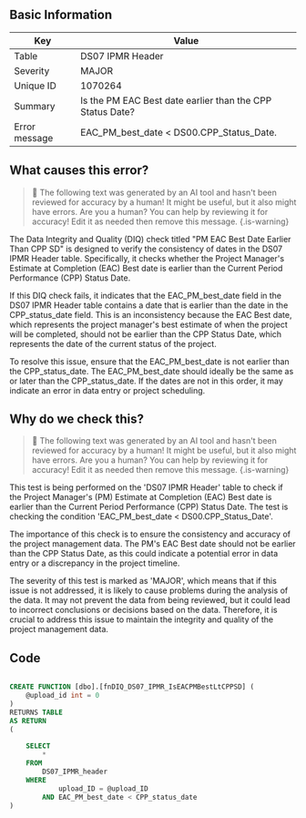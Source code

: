 ## Basic Information
| Key         | Value          |
|-------------|----------------|
| Table       | DS07 IPMR Header |
| Severity    | MAJOR |
| Unique ID   | 1070264   |
| Summary     | Is the PM EAC Best date earlier than the CPP Status Date? |
| Error message | EAC_PM_best_date < DS00.CPP_Status_Date. |

## What causes this error?

> :robot: The following text was generated by an AI tool and hasn't been reviewed for accuracy by a human! It might be useful, but it also might have errors. Are you a human? You can help by reviewing it for accuracy! Edit it as needed then remove this message.
{.is-warning}

The Data Integrity and Quality (DIQ) check titled "PM EAC Best Date Earlier Than CPP SD" is designed to verify the consistency of dates in the DS07 IPMR Header table. Specifically, it checks whether the Project Manager's Estimate at Completion (EAC) Best date is earlier than the Current Period Performance (CPP) Status Date.

If this DIQ check fails, it indicates that the EAC_PM_best_date field in the DS07 IPMR Header table contains a date that is earlier than the date in the CPP_status_date field. This is an inconsistency because the EAC Best date, which represents the project manager's best estimate of when the project will be completed, should not be earlier than the CPP Status Date, which represents the date of the current status of the project.

To resolve this issue, ensure that the EAC_PM_best_date is not earlier than the CPP_status_date. The EAC_PM_best_date should ideally be the same as or later than the CPP_status_date. If the dates are not in this order, it may indicate an error in data entry or project scheduling.
## Why do we check this?

> :robot: The following text was generated by an AI tool and hasn't been reviewed for accuracy by a human! It might be useful, but it also might have errors. Are you a human? You can help by reviewing it for accuracy! Edit it as needed then remove this message.
{.is-warning}

This test is being performed on the 'DS07 IPMR Header' table to check if the Project Manager's (PM) Estimate at Completion (EAC) Best date is earlier than the Current Period Performance (CPP) Status Date. The test is checking the condition 'EAC_PM_best_date < DS00.CPP_Status_Date'. 

The importance of this check is to ensure the consistency and accuracy of the project management data. The PM's EAC Best date should not be earlier than the CPP Status Date, as this could indicate a potential error in data entry or a discrepancy in the project timeline. 

The severity of this test is marked as 'MAJOR', which means that if this issue is not addressed, it is likely to cause problems during the analysis of the data. It may not prevent the data from being reviewed, but it could lead to incorrect conclusions or decisions based on the data. Therefore, it is crucial to address this issue to maintain the integrity and quality of the project management data.
## Code

```sql

CREATE FUNCTION [dbo].[fnDIQ_DS07_IPMR_IsEACPMBestLtCPPSD] (
	@upload_id int = 0
)
RETURNS TABLE
AS RETURN
(
	
	SELECT 
		*
	FROM
		DS07_IPMR_header
	WHERE
			upload_ID = @upload_ID
		AND EAC_PM_best_date < CPP_status_date
)
```
